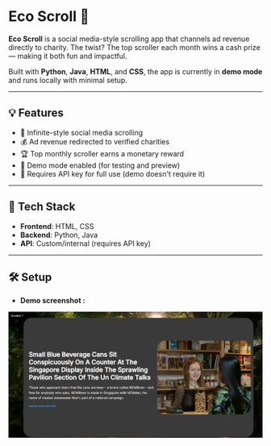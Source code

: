# Eco Scroll 🌱

**Eco Scroll** is a social media-style scrolling app that channels ad revenue directly to charity. The twist? The top scroller each month wins a cash prize — making it both fun and impactful.  

Built with **Python**, **Java**, **HTML**, and **CSS**, the app is currently in **demo mode** and runs locally with minimal setup.

---

## 💡 Features

- 📜 Infinite-style social media scrolling
- 💰 Ad revenue redirected to verified charities
- 🏆 Top monthly scroller earns a monetary reward
- 🧪 Demo mode enabled (for testing and preview)
- 🔐 Requires API key for full use (demo doesn't require it)

---

## 🚀 Tech Stack

- **Frontend**: HTML, CSS
- **Backend**: Python, Java
- **API**: Custom/internal (requires API key)

---

## 🛠 Setup

- **Demo screenshot :**

![Demo Screenshot](assets/image3.png)
